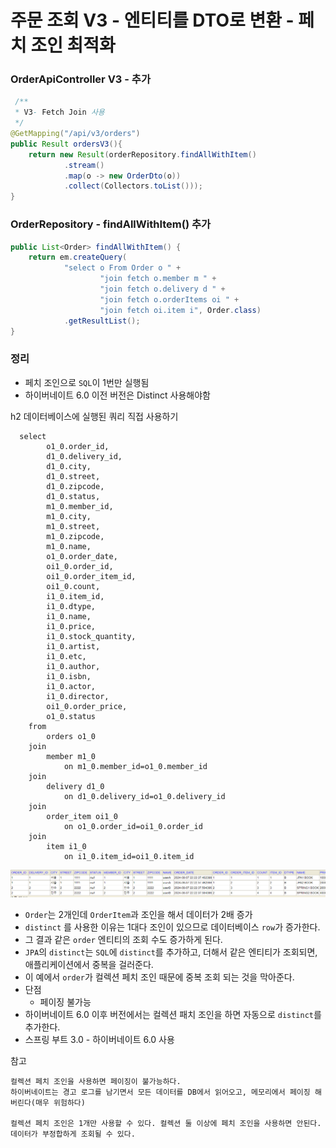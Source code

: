 # 주문 조회 V3 - 엔티티를 DTO로 변환 - 페치 조인 최적화

### OrderApiController V3 - 추가 

```java
 /**
 * V3- Fetch Join 사용
 */
@GetMapping("/api/v3/orders")
public Result ordersV3(){
    return new Result(orderRepository.findAllWithItem()
            .stream()
            .map(o -> new OrderDto(o))
            .collect(Collectors.toList()));
}
```

### OrderRepository - findAllWithItem() 추가 

```java
public List<Order> findAllWithItem() {
    return em.createQuery(
            "select o From Order o " +
                    "join fetch o.member m " +
                    "join fetch o.delivery d " +
                    "join fetch o.orderItems oi " +
                    "join fetch oi.item i", Order.class)
            .getResultList();
}
```

### 정리 

- 페치 조인으로 `SQL`이 1번만 실행됨
- 하이버네이트 6.0 이전 버전은 Distinct 사용해야함 

h2 데이터베이스에 실행된 쿼리 직접 사용하기 
```text
  select
        o1_0.order_id,
        d1_0.delivery_id,
        d1_0.city,
        d1_0.street,
        d1_0.zipcode,
        d1_0.status,
        m1_0.member_id,
        m1_0.city,
        m1_0.street,
        m1_0.zipcode,
        m1_0.name,
        o1_0.order_date,
        oi1_0.order_id,
        oi1_0.order_item_id,
        oi1_0.count,
        i1_0.item_id,
        i1_0.dtype,
        i1_0.name,
        i1_0.price,
        i1_0.stock_quantity,
        i1_0.artist,
        i1_0.etc,
        i1_0.author,
        i1_0.isbn,
        i1_0.actor,
        i1_0.director,
        oi1_0.order_price,
        o1_0.status 
    from
        orders o1_0 
    join
        member m1_0 
            on m1_0.member_id=o1_0.member_id 
    join
        delivery d1_0 
            on d1_0.delivery_id=o1_0.delivery_id 
    join
        order_item oi1_0 
            on o1_0.order_id=oi1_0.order_id 
    join
        item i1_0 
            on i1_0.item_id=oi1_0.item_id
```

![1.png](Image%2F1.png)

- `Order`는 2개인데 `OrderItem`과 조인을 해서 데이터가 2배 증가 
- `distinct` 를 사용한 이유는 1대다 조인이 있으므로 데이터베이스 `row`가 증가한다.
- 그 결과 같은 `order` 엔티티의 조회 수도 증가하게 된다. 
- `JPA`의 `distinct`는 `SQL`에 `distinct`를 추가하고, 더해서 같은 엔티티가 조회되면, 애플리케이션에서 중복을 걸러준다.
- 이 예에서 `order`가 컬렉션 페치 조인 때문에 중복 조회 되는 것을 막아준다.
- 단점
  - 페이징 불가능
- 하이버네이트 6.0 이후 버전에서는 컬렉션 패치 조인을 하면 자동으로 `distinct`를 추가한다.
- 스프링 부트 3.0 - 하이버네이트 6.0 사용 

참고
```text
컬렉션 페치 조인을 사용하면 페이징이 불가능하다. 
하이버네이트는 경고 로그를 남기면서 모든 데이터를 DB에서 읽어오고, 메모리에서 페이징 해버린다(매우 위험하다)
 
컬렉션 페치 조인은 1개만 사용할 수 있다. 컬렉션 둘 이상에 페치 조인을 사용하면 안된다. 데이터가 부정합하게 조회될 수 있다.
```